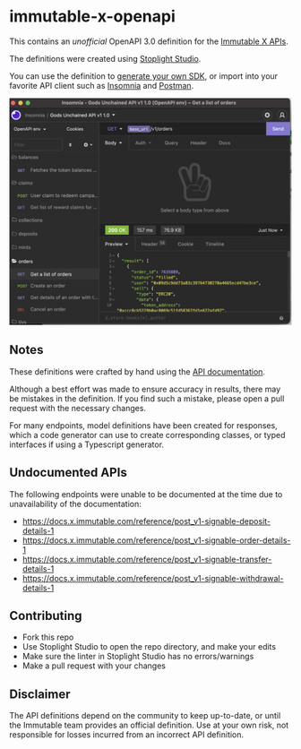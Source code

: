 # immutable-x-openapi

This contains an *unofficial* OpenAPI 3.0 definition for the [Immutable X APIs](https://docs.x.immutable.com/reference).

The definitions were created using [Stoplight Studio](https://stoplight.io/studio/).

You can use the definition to [generate your own SDK](https://openapi.tools/), or import into your favorite
API client such as [Insomnia](https://insomnia.rest/) and [Postman](https://www.postman.com/).

![](assets/insomnia.png)

## Notes

These definitions were crafted by hand using the [API documentation](https://docs.x.immutable.com/reference).

Although a best effort was made to ensure accuracy in results, there may be mistakes in the definition. If you find
such a mistake, please open a pull request with the necessary changes.

For many endpoints, model definitions have been created for responses, which a code generator can use to create
corresponding classes, or typed interfaces if using a Typescript generator.

## Undocumented APIs

The following endpoints were unable to be documented at the time due to unavailability of the documentation:

- https://docs.x.immutable.com/reference/post_v1-signable-deposit-details-1
- https://docs.x.immutable.com/reference/post_v1-signable-order-details-1
- https://docs.x.immutable.com/reference/post_v1-signable-transfer-details-1
- https://docs.x.immutable.com/reference/post_v1-signable-withdrawal-details-1

## Contributing

- Fork this repo
- Use Stoplight Studio to open the repo directory, and make your edits
- Make sure the linter in Stoplight Studio has no errors/warnings
- Make a pull request with your changes

## Disclaimer

The API definitions depend on the community to keep up-to-date, or until the Immutable team
provides an official definition. Use at your own risk, not responsible for losses incurred from an incorrect
API definition.
